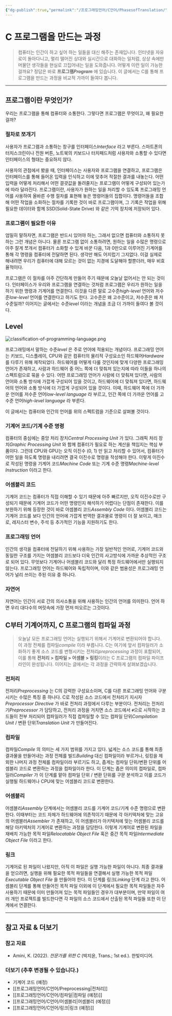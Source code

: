 ```yaml
---
{"dg-publish":true,"permalink":"/프로그래밍언어/C언어/PhasesofTranslation/","tags":["C","프로그래밍언어","기초"],"created":"2024-03-05T17:07:11.030+09:00","updated":"2024-04-30T16:45:00.161+09:00"}
---
```



# C 프로그램을 만드는 과정

> 컴퓨터는 인간이 하고 싶어 하는 일들을 대신 해주는 존재입니다. 인터넷을 자유로이 돌아다니고, 멀리 떨어진 상대와 실시간으로 대화하는 일처럼, 상상 속에만 머물던 생각들을 현실로 끄집어내는 일을 도와줍니다. 어떻게 이런 일이 가능한 걸까요? 정답은 바로 **프로그램*Program*** 에 있습니다. 이 글에서는 C를 통해 프로그램을 만드는 과정을 비교적 가까이 들여다 봅니다.

---

## 프로그램이란 무엇인가?

우리는 프로그램을 통해 컴퓨터와 소통한다. 그렇다면 프로그램은 무엇이고, 왜 필요한 걸까?

### 절차로 쪼개기

사용자가 프로그램과 소통하는 창구를 인터페이스*Interface* 라고 부른다. 스마트폰의 터치스크린이나 전원 버튼, 노트북의 키보드나 터치패드처럼 사용자와 소통할 수 있다면 인터페이스의 형태는 중요하지 않다.

사용자의 관점에서 봤을 때, 인터페이스는 사용자와 프로그램을 연결하고, 프로그램은 인터페이스를 통해 들어온 입력을 인식하고 이에 맞추어 적절한 결과를 내놓는다. 어떤 입력을 어떻게 처리해서 어떤 결괏값을 돌려줄지는 프로그램이 어떻게 구성되어 있는가에 따라 달라진다. 프로그램이란, 사용자가 원하는 일을 처리할 수 있도록 프로그래밍 언어를 사용하여 올바른 수행 절차를 표현해 놓은 명령어들의 집합이다. 명령어들을 조합해 어떤 작업을 소화하는 절차를 기록한 것이 바로 프로그램이며, 그 기록은 작업을 위해 필요한 데이터와 함께 SSD(Solid-State Drive) 와 같은 기억 장치에 저장되어 있다.

### 프로그램이 필요한 이유

엄밀히 말하자면, 프로그램은 반드시 있어야 하는, 그래서 없으면 컴퓨터와 소통하지 못하는 그런 개념은 아니다. 물론 프로그램 없이 소통하려면, 원하는 일을 수많은 명령으로 아주 잘게 쪼개서 컴퓨터가 소화할 수 있게 바꾼 다음, 1과 0만으로 이루어진 기계어를 통해 각 명령을 컴퓨터에 전달하면 된다. 생각만 해도 어지럽기 그지없다. 이걸 실제로 해내려면 우리가 컴퓨터에 대해 모르는 것이 없는 지경에 도달해야 할뿐더러, 매우 비효율적이다.

프로그램은 이 절차를 아주 간단하게 만들어 주기 때문에 오늘날 없어서는 안 되는 것이다. 인터페이스가 우리와 프로그램을 연결하는 것처럼 프로그램은 우리가 원하는 일을 하기 위한 명령과 기계어를 연결한다. 이것을 다른 말로 고수준*high-level* 언어와 저수준*low-level* 언어를 연결한다고 하기도 한다. 고수준은 왜 고수준이고, 저수준은 왜 저수준일까? 이어지는 글에서는 수준*level* 이라는 개념을 조금 더 가까이 들여다 볼 것이다. 

## Level

![classification-of-programming-language.png](/img/user/%ED%94%84%EB%A1%9C%EA%B7%B8%EB%9E%98%EB%B0%8D%EC%96%B8%EC%96%B4/classification-of-programming-language.png)

프로그래밍에서 말하는 수준*level* 은 주로 언어에 적용되는 개념이다. 프로그래밍 언어는 키보드, 디스플레이, CPU와 같은 컴퓨터의 물리적 구성요소인 하드웨어*Hardware* 를 다루기 위해 제작되었다. 하드웨어를 어떻게 다룰 것인지에 맞게 다양한 프로그래밍 언어가 존재하고, 사람과 하드웨어 중 어느 쪽에 더 맞춰져 있는지에 따라 이들을 하나의 스펙트럼으로 묶을 수 있다. 어떤 프로그래밍 언어가 사람에 더 맞춰져 있다면, 사람의 언어와 소통 방식에 가깝게 구성되어 있을 것이고, 하드웨어에 더 맞춰져 있다면, 하드웨어의 언어와 소통 방식에 더 가깝게 구성되어 있을 것이다. 이때, 하드웨어 쪽에 더 가까운 언어를 저수준 언어*low-level language* 라 부르고, 인간 쪽에 더 가까운 언어를 고수준 언어*high-level language* 라 부른다.

이 글에서는 컴퓨터와 인간의 언어를 위의 스펙트럼을 기준으로 살펴볼 것이다.

### 기계어 코드/기계 수준 명령

컴퓨터의 중심에는 중앙 처리 장치*Central Processing Unit* 가 있다. 그래픽 처리 장치*Graphic Processing Unit* 와 함께 컴퓨터가 필요로 하는 계산을 책임지는 핵심 부품이다. 그런데 CPU와 GPU는 오직 이진수 (0, 1) 만 읽고 처리할 수 있어서, 컴퓨터가 어떤 일을 하도록 명령을 내리려면 결국 이진수로 명령을 작성해야 한다. 이렇게 이진수로 작성된 명령을 기계어 코드*Machine Code* 또는 기계 수준 명령*Machine-level Instruction* 이라고 한다.

### 어셈블리 코드

기계어 코드는 컴퓨터가 직접 이해할 수 있기 때문에 아주 빠르지만, 오직 이진수로만 구성되기 때문에 기계어 코드가 어떤 명령인지 해석하기 어렵다는 단점이 존재한다. 이를 보완하기 위해 등장한 것이 바로 어셈블리 코드*Assembly Code* 이다. 어셈블리 코드는 기계어 코드를 보다 인간의 언어에 가깝게 번역한 결과물로 명령이 더 잘 보이고, 매크로, 레지스터 변수, 주석 등 추가적인 기능을 지원하기도 한다.

### 프로그래밍 언어

인간의 생각을 컴퓨터에 전달하기 위해 사용하는 가장 일반적인 언어로, 기계어 코드와 동일한 구조를 가지는 어셈블리 코드보다 더욱 인간의 사고방식에 가까운 추상적인 구조로 되어 있다. 무엇보다 기계어나 어셈블리 코드와 달리 특정 하드웨어에서만 실행되지 않는다. 프로그래밍 언어는 하드웨어와 독립적이며, 이와 같은 범용성은 프로그래밍 언어가 널리 쓰이는 주된 이유 중 하나다.

### 자연어

자연어는 인간이 서로 간의 의사소통을 위해 사용하는 인간의 언어를 의미한다. 언어 하면 우리 대다수의 머릿속에 가장 먼저 떠오르는 그것이다.

## C부터 기계어까지, C 프로그램의 컴파일 과정

> 오늘날 모든 프로그래밍 언어는 실행되기 위해서 기계어로 변환되어야 합니다. 이 과정 전체를 컴파일*compile* 이라 부릅니다. C는 여기에 앞서 컴파일러가 소화하기 좋게 소스 코드를 변형시키는 전처리*preprocessing* 과정이 포함되어, 이를 통해 **전처리 > 컴파일 > 어셈블 > 링킹**이라는 C 프로그램의 컴파일 파이프라인이 완성됩니다. 이어지는 글에서는 각 과정을 간략하게 살펴보겠습니다.

### 전처리

전처리*Preprocessing* 는 C의 강력한 구성요소이며, C를 다른 프로그래밍 언어와 구분시키는 수많은 특징 중 하나다. C로 작성된 소스 코드에서 전처리기 지시자*Preprocessor Directive* 가 바로 전처리 과정에서 다루는 부분이다. 전처리는 전처리기*Preprocessor* 가 담당하고, 전처리 과정을 거치면 소스 코드에서 `#`으로 시작하는 코드들이 전부 처리되어 컴파일러가 직접 컴파일할 수 있는 컴파일 단위*Compilation Unit* / 변환 단위*Translation Unit* 가 만들어진다.

### 컴파일

컴파일*Compile* 의 의미는 세 가지 범위를 가지고 있다. 넓게는 소스 코드를 통해 최종 결과물을 만들어내는 과정 전체를 빌드*Building* 대신 컴파일이라 부르거나, 링킹을 제외한 나머지 과정 전체를 컴파일이라 부르기도 하고, 좁게는 컴파일 단위/변환 단위를 어셈블리 코드로 변환하는 과정을 컴파일이라 한다. 이 단계는 좁은 의미의 컴파일로, 컴파일러*Compiler* 가 이 단계를 맡아 컴파일 단위 / 변환 단위를 구문 분석하고 이를 코드가 실행될 하드웨어나 CPU에 맞는 어셈블리 코드로 변환한다.

### 어셈블리

어셈블리*Assembly* 단계에서는 어셈블리 코드를 기계어 코드/기계 수준 명령으로 변환한다. 이때부터는 코드 자체가 하드웨어에 의존적이기 때문에 각 아키텍처에 맞는 고유의 어셈블러*Assembler* 가 존재하고, 이 어셈블러가 아키텍처에 맞는 어셈블리 코드를 해당 아키텍처의 기계어로 변환하는 과정을 담당한다. 이렇게 기계어로 변환된 파일을 재배치 가능한 목적 파일*Relocatable Object File* 혹은 중간 목적 파일*Intermediate Object File* 이라고 한다.

### 링크

기계어로 된 파일이 나왔지만, 아직 이 파일은 실행 가능한 파일이 아니다. 최종 결과물을 얻으려면, 실행을 위해 필요한 목적 파일들을 연결해서 실행 가능한 목적 파일*Executable Object File* 을 만들어야 한다. 이 단계를 링크*Linking* 단계 라고 한다. 어셈블리 단계를 통해 만들어진 목적 파일 이외에 이 단계에서 필요한 목적 파일들은 자주 사용하기 때문에 이미 만들어져 있는 목적 파일들인 경우가 대부분이며, 만약 파일이 여러 개인 프로젝트를 빌드한다면 각 파일의 소스 코드에서 산출된 목적 파일들 또한 이 단계에서 연결한다.

---

## 참고 자료 & 더보기

### 참고 자료

+ Amini, K. (2022). *전문가를 위한 C* (박지윤, Trans.; 1st ed.). 한빛미디어.

### 더보기 (추후 변경될 수 있습니다.)

+ 기계어 코드 (예정)
+ [[프로그래밍언어/C언어/Preprocessing\|전처리]]
+ [[프로그래밍언어/C언어/컴파일\|컴파일 (예정)]]
+ [[프로그래밍언어/C언어/어셈블리\|어셈블리 (예정)]]
+ [[프로그래밍언어/C언어/링크\|링크 (예정)]]